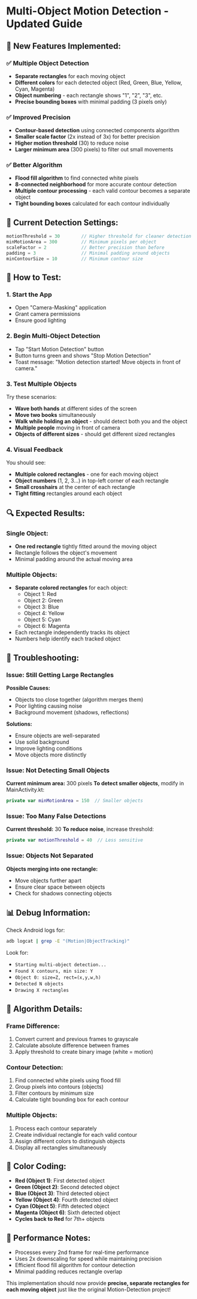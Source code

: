 # Multi-Object Motion Detection - Updated Guide

## 🎯 **New Features Implemented:**

### ✅ **Multiple Object Detection**
- **Separate rectangles** for each moving object
- **Different colors** for each detected object (Red, Green, Blue, Yellow, Cyan, Magenta)
- **Object numbering** - each rectangle shows "1", "2", "3", etc.
- **Precise bounding boxes** with minimal padding (3 pixels only)

### ✅ **Improved Precision**
- **Contour-based detection** using connected components algorithm
- **Smaller scale factor** (2x instead of 3x) for better precision
- **Higher motion threshold** (30) to reduce noise
- **Larger minimum area** (300 pixels) to filter out small movements

### ✅ **Better Algorithm**
- **Flood fill algorithm** to find connected white pixels
- **8-connected neighborhood** for more accurate contour detection
- **Multiple contour processing** - each valid contour becomes a separate object
- **Tight bounding boxes** calculated for each contour individually

## 🔧 **Current Detection Settings:**

```kotlin
motionThreshold = 30        // Higher threshold for cleaner detection
minMotionArea = 300         // Minimum pixels per object
scaleFactor = 2             // Better precision than before
padding = 3                 // Minimal padding around objects
minContourSize = 10         // Minimum contour size
```

## 📱 **How to Test:**

### 1. **Start the App**
- Open "Camera-Masking" application
- Grant camera permissions
- Ensure good lighting

### 2. **Begin Multi-Object Detection**
- Tap "Start Motion Detection" button
- Button turns green and shows "Stop Motion Detection"
- Toast message: "Motion detection started! Move objects in front of camera."

### 3. **Test Multiple Objects**
Try these scenarios:
- **Wave both hands** at different sides of the screen
- **Move two books** simultaneously 
- **Walk while holding an object** - should detect both you and the object
- **Multiple people** moving in front of camera
- **Objects of different sizes** - should get different sized rectangles

### 4. **Visual Feedback**
You should see:
- **Multiple colored rectangles** - one for each moving object
- **Object numbers** (1, 2, 3...) in top-left corner of each rectangle
- **Small crosshairs** at the center of each rectangle
- **Tight fitting** rectangles around each object

## 🔍 **Expected Results:**

### Single Object:
- **One red rectangle** tightly fitted around the moving object
- Rectangle follows the object's movement
- Minimal padding around the actual moving area

### Multiple Objects:
- **Separate colored rectangles** for each object:
  - Object 1: Red
  - Object 2: Green  
  - Object 3: Blue
  - Object 4: Yellow
  - Object 5: Cyan
  - Object 6: Magenta
- Each rectangle independently tracks its object
- Numbers help identify each tracked object

## 🐛 **Troubleshooting:**

### Issue: Still Getting Large Rectangles
**Possible Causes:**
- Objects too close together (algorithm merges them)
- Poor lighting causing noise
- Background movement (shadows, reflections)

**Solutions:**
- Ensure objects are well-separated
- Use solid background
- Improve lighting conditions
- Move objects more distinctly

### Issue: Not Detecting Small Objects
**Current minimum area:** 300 pixels
**To detect smaller objects**, modify in MainActivity.kt:
```kotlin
private var minMotionArea = 150  // Smaller objects
```

### Issue: Too Many False Detections
**Current threshold:** 30
**To reduce noise**, increase threshold:
```kotlin
private var motionThreshold = 40  // Less sensitive
```

### Issue: Objects Not Separated
**Objects merging into one rectangle:**
- Move objects further apart
- Ensure clear space between objects
- Check for shadows connecting objects

## 📊 **Debug Information:**

Check Android logs for:
```bash
adb logcat | grep -E "(Motion|ObjectTracking)"
```

Look for:
- `Starting multi-object detection...`
- `Found X contours, min size: Y`
- `Object 0: size=Z, rect=(x,y,w,h)`
- `Detected N objects`
- `Drawing X rectangles`

## 🔬 **Algorithm Details:**

### Frame Difference:
1. Convert current and previous frames to grayscale
2. Calculate absolute difference between frames
3. Apply threshold to create binary image (white = motion)

### Contour Detection:
1. Find connected white pixels using flood fill
2. Group pixels into contours (objects)
3. Filter contours by minimum size
4. Calculate tight bounding box for each contour

### Multiple Objects:
1. Process each contour separately
2. Create individual rectangle for each valid contour
3. Assign different colors to distinguish objects
4. Display all rectangles simultaneously

## 🎨 **Color Coding:**
- **Red (Object 1)**: First detected object
- **Green (Object 2)**: Second detected object  
- **Blue (Object 3)**: Third detected object
- **Yellow (Object 4)**: Fourth detected object
- **Cyan (Object 5)**: Fifth detected object
- **Magenta (Object 6)**: Sixth detected object
- **Cycles back to Red** for 7th+ objects

## 🚀 **Performance Notes:**
- Processes every 2nd frame for real-time performance
- Uses 2x downscaling for speed while maintaining precision
- Efficient flood fill algorithm for contour detection
- Minimal padding reduces rectangle overlap

This implementation should now provide **precise, separate rectangles for each moving object** just like the original Motion-Detection project!
